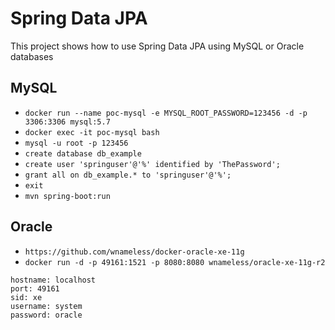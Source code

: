 # Spring Data JPA
This project shows how to use Spring Data JPA using MySQL or Oracle databases

## MySQL
* `docker run --name poc-mysql -e MYSQL_ROOT_PASSWORD=123456 -d -p 3306:3306 mysql:5.7`
* `docker exec -it poc-mysql bash`
* `mysql -u root -p 123456`
* `create database db_example`
* `create user 'springuser'@'%' identified by 'ThePassword';`
* `grant all on db_example.* to 'springuser'@'%';`
* `exit`
* `mvn spring-boot:run`

## Oracle
* `https://github.com/wnameless/docker-oracle-xe-11g`
* `docker run -d -p 49161:1521 -p 8080:8080 wnameless/oracle-xe-11g-r2`

```
hostname: localhost
port: 49161
sid: xe
username: system
password: oracle
```

